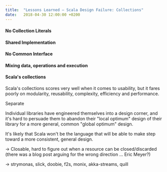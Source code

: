 ```yaml
---
title:  "Lessons Learned – Scala Design Failure: Collections"
date:   2018-04-30 12:00:00 +0200
---
```


#### No Collection Literals

#### Shared Implementation

#### No Common Interface

#### Mixing data, operations and execution

#### Scala's collections

Scala's collections scores very well when it comes to usability, but it fares
poorly on modularity, reusability, complexity, efficiency and performance.

Separate

Individual libraries have engineered themselves into a design corner, and it's
hard to persuade them to abandon their "local optimum" design of their library
for a more general, common "global optimum" design.

It's likely that Scala won't be the language that will be able to make step
toward a more consistent, general design.

-> Closable, hard to figure out when a resource can be closed/discarded
(there was a blog post arguing for the wrong direction ... Eric Meyer?)

-> strymonas, slick, doobie, f2s, monix, akka-streams, quill
